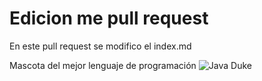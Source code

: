 #  Edicion me pull request

En este pull request se modifico el index.md

Mascota del mejor lenguaje de programación
![Java Duke](http://cr.openjdk.java.net/~jeff/Duke/png/Hips.png)
